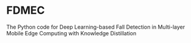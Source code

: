 # FDMEC
The Python code for Deep Learning-based Fall Detection in Multi-layer Mobile Edge Computing with Knowledge Distillation
